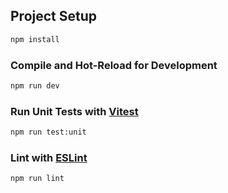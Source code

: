 ## Project Setup

```sh
npm install
```

### Compile and Hot-Reload for Development

```sh
npm run dev
```
### Run Unit Tests with [Vitest](https://vitest.dev/)

```sh
npm run test:unit
```

### Lint with [ESLint](https://eslint.org/)

```sh
npm run lint
```
